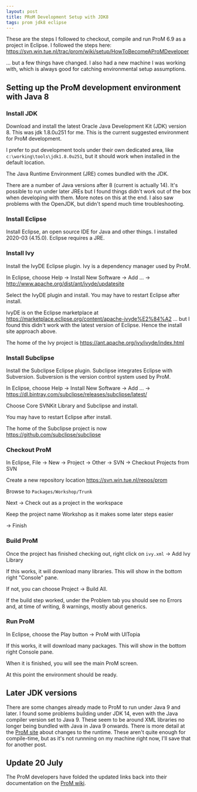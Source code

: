 ```yaml
---
layout: post
title: PRoM Development Setup with JDK8
tags: prom jdk8 eclipse
---
```


These are the steps I followed to checkout, compile and run ProM 6.9 as a project in Eclipse. I followed the steps here:
<https://svn.win.tue.nl/trac/prom/wiki/setup/HowToBecomeAProMDeveloper>

... but a few things have changed. I also had a new machine I was working with, which is always good for catching environmental setup assumptions.

## Setting up the ProM development environment with Java 8

### Install JDK

Download and install the latest Oracle Java Development Kit (JDK) version 8. This was jdk 1.8.0u251 for me. This is the current suggested environment for ProM development. 

I prefer to put development tools under their own dedicated area, like `c:\working\tools\jdk1.8.0u251`, but it should work when installed in the default location.

The Java Runtime Environment (JRE) comes bundled with the JDK.

There are a number of Java versions after 8 (current is actually 14). It's possible to run under later JREs but I found things didn't work out of the box when developing with them. More notes on this at the end. I also saw problems with the OpenJDK, but didn't spend much time troubleshooting.

### Install Eclipse

Install Eclipse, an open source IDE for Java and other things. I installed 2020-03 (4.15.0). Eclipse requires a JRE.

### Install Ivy

Install the IvyDE Eclipse plugin. Ivy is a dependency manager used by ProM.

In Eclipse, choose Help -> Install New Software -> Add ... -> 
	<http://www.apache.org/dist/ant/ivyde/updatesite>

Select the IvyDE plugin and install. You may have to restart Eclipse after install.

IvyDE is on the Eclipse marketplace at 
	<https://marketplace.eclipse.org/content/apache-ivyde%E2%84%A2>
... but I found this didn't work with the latest version of Eclipse. Hence the install site approach above.

The home of the Ivy project is <https://ant.apache.org/ivy/ivyde/index.html>


### Install Subclipse

Install the Subclipse Eclipse plugin. Subclipse integrates Eclipse with Subversion. Subversion is the version control system used by ProM.

In Eclipse, choose Help -> Install New Software -> Add ... -> 
	<https://dl.bintray.com/subclipse/releases/subclipse/latest/>

Choose Core SVNKit Library and Subclipse and install.

You may have to restart Eclipse after install.

The home of the Subclipse project is now <https://github.com/subclipse/subclipse>


### Checkout ProM

In Eclipse, File -> New -> Project -> Other -> SVN -> Checkout Projects from SVN

Create a new repository location
<https://svn.win.tue.nl/repos/prom>

Browse to `Packages/Workshop/Trunk`

Next -> Check out as a project in the workspace

Keep the project name Workshop as it makes some later steps easier

-> Finish


### Build ProM

Once the project has finished checking out, right click on `ivy.xml` -> Add Ivy Library

If this works, it will download many libraries. This will show in the bottom right "Console" pane.

If not, you can choose Project -> Build All.

If the build step worked, under the Problem tab you should see no Errors and, at time of writing, 8 warnings, mostly about generics.


### Run ProM

In Eclipse, choose the Play button -> ProM with UITopia

If this works, it will download many packages. This will show in the bottom right Console pane.

When it is finished, you will see the main ProM screen.

At this point the environment should be ready.


## Later JDK versions

There are some changes already made to ProM to run under Java 9 and later. I found some problems building under JDK 14, even with the Java compiler version set to Java 9. These seem to be around XML libraries no longer being bundled with Java in Java 9 onwards.  There is more detail at the [ProM site](http://www.promtools.org/doku.php?id=troubleshooting:start) about changes to the runtime. These aren't quite enough for compile-time, but as it's not runnning on my machine right now, I'll save that for another post.


## Update 20 July

The ProM developers have folded the updated links back into their documentation on the [ProM wiki](https://svn.win.tue.nl/trac/prom/wiki/setup/HowToBecomeAProMDeveloper).


